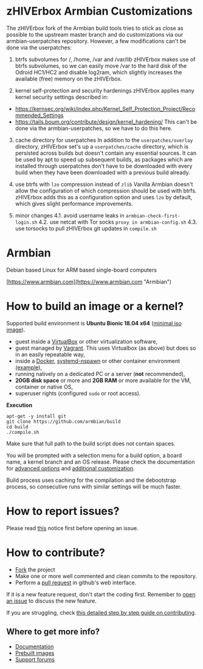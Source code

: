 # zHIVErbox Armbian Customizations #

The zHIVErbox fork of the Armbian build tools tries to stick as close as possible 
to the upstream master branch and do customizations via our armbian-userpatches 
repository. However, a few modifications can't be done via the userpatches:

1. btrfs subvolumes for /, /home, /var and /var/lib
zHIVErbox makes use of btrfs subvolumes, so we can easily move /var to the hard
disk of the Odroid HC1/HC2 and disable log2ram, which slightly increases the 
available (free) memory on the zHIVErbox.

2. kernel self-protection and security hardenings
zHIVErbox applies many kernel security settings described in: 
* https://kernsec.org/wiki/index.php/Kernel_Self_Protection_Project/Recommended_Settings
* https://tails.boum.org/contribute/design/kernel_hardening/
This can't be done via the armbian-userpatches, so we have to do this here.

3. cache directory for userpatches
In addition to the `userpatches/overlay` directory, zHIVErbox set's up a
`userpatches/cache` directory, which is persisted across builds but doesn't contain
any essential sources. It can be used by apt to speed up subsequent builds, as 
packages which are installed through userpatches don't have to be downloaded with
every build when they have been downloaded with a previous build already.

4. use btrfs with `lzo` compression instead of `zlib`
Vanilla Armbian doesn't allow the configuration of which compression should be
used with btrfs. zHIVErbox adds this as a configuration option and uses `lzo` 
by default, which gives slight performance improvements. 

5. minor changes
4.1. avoid username leaks in `armbian-check-first-login.sh`
4.2. use netcat with Tor socks `proxy in armbian-config.sh`
4.3. use torsocks to pull zHIVErbox git updates in `compile.sh`

# Armbian #

Debian based Linux for ARM based single-board computers
  
[https://www.armbian.com](https://www.armbian.com "Armbian")


# How to build an image or a kernel?

Supported build environment is **Ubuntu Bionic 18.04 x64** ([minimal iso image](http://archive.ubuntu.com/ubuntu/dists/bionic/main/installer-amd64/current/images/netboot/mini.iso)).

- guest inside a [VirtualBox](https://www.virtualbox.org/wiki/Downloads) or other virtualization software,
- guest managed by [Vagrant](https://docs.armbian.com/Developer-Guide_Using-Vagrant/). This uses Virtualbox (as above) but does so in an easily repeatable way,
- inside a [Docker](https://docs.armbian.com/Developer-Guide_Building-with-Docker/), [systemd-nspawn](https://www.freedesktop.org/software/systemd/man/systemd-nspawn.html) or other container environment [(example)](https://github.com/armbian/build/pull/255#issuecomment-205045273),
- running natively on a dedicated PC or a server (**not** recommended),
- **20GB disk space** or more and **2GB RAM** or more available for the VM, container or native OS,
- superuser rights (configured `sudo` or root access).

**Execution**

	apt-get -y install git
	git clone https://github.com/armbian/build
	cd build
	./compile.sh

Make sure that full path to the build script does not contain spaces.

You will be prompted with a selection menu for a build option, a board name, a kernel branch and an OS release. Please check the documentation for [advanced options](https://docs.armbian.com/Developer-Guide_Build-Options/) and [additional customization](https://docs.armbian.com/Developer-Guide_User-Configurations/).

Build process uses caching for the compilation and the debootstrap process, so consecutive runs with similar settings will be much faster.

# How to report issues?

Please read [this](https://github.com/igorpecovnik/lib/blob/master/.github/ISSUE_TEMPLATE.md) notice first before opening an issue.

# How to contribute?

- [Fork](https://help.github.com/articles/fork-a-repo/) the project
- Make one or more well commented and clean commits to the repository. 
- Perform a [pull request](https://help.github.com/articles/creating-a-pull-request/) in github's web interface.

If it is a new feature request, don't start the coding first. Remember to [open an issue](https://guides.github.com/features/issues/) to discuss the new feature.

If you are struggling, check [this detailed step by step guide on contributing](https://www.exchangecore.com/blog/contributing-concrete5-github/).

## Where to get more info?

- [Documentation](https://docs.armbian.com/Developer-Guide_Build-Preparation/ "Developer resources")
- [Prebuilt images](https://www.armbian.com/download/ "Download section")
- [Support forums](https://forum.armbian.com/ "Armbian support forum")
